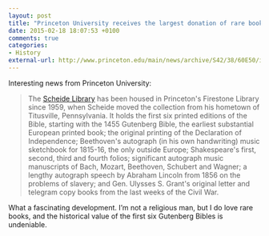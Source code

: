 ```yaml
---
layout: post
title: "Princeton University receives the largest donation of rare books in its history, including the first six Gutenberg Bibles"
date: 2015-02-18 18:07:53 +0100
comments: true
categories: 
- History
external-url: http://www.princeton.edu/main/news/archive/S42/38/60E50/index.xml?section=topstories
---
```


Interesting news from Princeton University:

> The [Scheide Library](http://www.princeton.edu/~rbsc/department/scheide/) has been housed in Princeton's Firestone Library since 1959, when Scheide moved the collection from his hometown of Titusville, Pennsylvania. It holds the first six printed editions of the Bible, starting with the 1455 Gutenberg Bible, the earliest substantial European printed book; the original printing of the Declaration of Independence; Beethoven's autograph (in his own handwriting) music sketchbook for 1815-16, the only outside Europe; Shakespeare's first, second, third and fourth folios; significant autograph music manuscripts of Bach, Mozart, Beethoven, Schubert and Wagner; a lengthy autograph speech by Abraham Lincoln from 1856 on the problems of slavery; and Gen. Ulysses S. Grant's original letter and telegram copy books from the last weeks of the Civil War.

What a fascinating development. I’m not a religious man, but I do love rare books, and the historical value of the first six Gutenberg Bibles is undeniable.